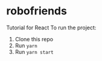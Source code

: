 # robofriends

Tutorial for React
To run the project:

1. Clone this repo
2. Run `yarn`
3. Run `yarn start`
